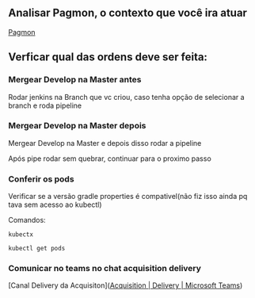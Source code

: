 ## Analisar Pagmon, o contexto que você ira atuar
[Pagmon](https://pagmon.intranet.pags/d/sPmipFUVk/la-palma-red-metrics?orgId=1&refresh=1m)

## Verficar qual das ordens deve ser feita:

### Mergear Develop na Master antes
Rodar jenkins na Branch que vc criou, caso tenha opção de selecionar a branch e roda pipeline
### Mergear Develop na Master depois
Mergear Develop na Master e depois disso rodar a pipeline


Após pipe rodar sem quebrar, continuar para o proximo passo
### Conferir os pods
Verificar se a versão gradle properties é compativel(não fiz isso ainda pq tava sem acesso ao kubectl)

Comandos:

```
kubectx
```

```
kubectl get pods
```


### Comunicar no teams no chat acquisition delivery

[Canal Delivery da Acquisiton]([Acquisition | Delivery | Microsoft Teams](https://teams.microsoft.com/l/channel/19%3A5bb4335547fc446bbcc758e0a4a4c73c%40thread.tacv2/Delivery?groupId=0e3278af-191a-469f-88a4-4d44d7d29c7c))
